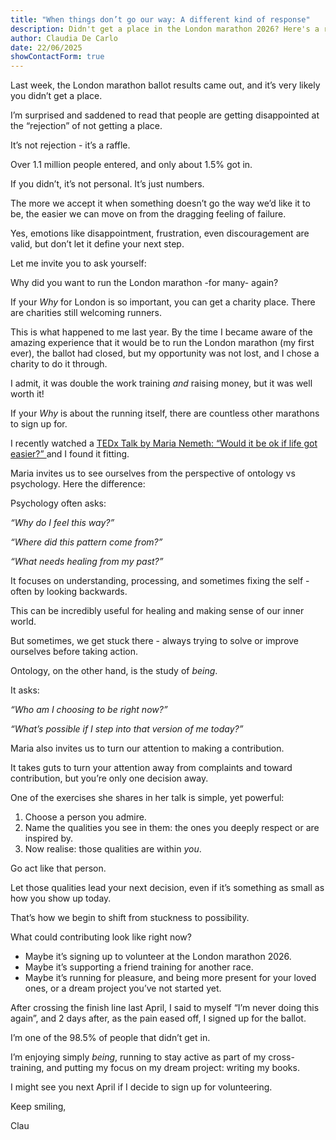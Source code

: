 ```yaml
---
title: "When things don’t go our way: A different kind of response"
description: Didn't get a place in the London marathon 2026? Here's a reframe
author: Claudia De Carlo
date: 22/06/2025
showContactForm: true
---
```

Last week, the London marathon ballot results came out, and it’s very likely you didn’t get a place.

I’m surprised and saddened to read that people are getting disappointed at the “rejection” of not getting a place.

It’s not rejection - it’s a raffle.

Over 1.1 million people entered, and only about 1.5% got in.

If you didn’t, it’s not personal. It’s just numbers.

The more we accept it when something doesn’t go the way we’d like it to be, the easier we can move on from the dragging feeling of failure.

Yes, emotions like disappointment, frustration, even discouragement are valid, but don’t let it define your next step.

Let me invite you to ask yourself:

Why did you want to run the London marathon -for many- again?

If your *Why* for London is so important, you can get a charity place. There are charities still welcoming runners.

This is what happened to me last year. By the time I became aware of the amazing experience that it would be to run the London marathon (my first ever), the ballot had closed, but my opportunity was not lost, and I chose a charity to do it through.

I admit, it was double the work training *and* raising money, but it was well worth it!

If your *Why* is about the running itself, there are countless other marathons to sign up for.

I recently watched a [TEDx Talk by Maria Nemeth: “Would it be ok if life got easier?” ](https://www.ted.com/talks/maria_nemeth_would_it_be_ok_with_you_if_life_got_easier)and I found it fitting.

Maria invites us to see ourselves from the perspective of ontology vs psychology. Here the difference:

Psychology often asks:

*“Why do I feel this way?”*

*“Where did this pattern come from?”*

*“What needs healing from my past?”*

It focuses on understanding, processing, and sometimes fixing the self - often by looking backwards.

This can be incredibly useful for healing and making sense of our inner world.

But sometimes, we get stuck there - always trying to solve or improve ourselves before taking action.

Ontology, on the other hand, is the study of *being*.

It asks:

*“Who am I choosing to be right now?”*

*“What’s possible if I step into that version of me today?”*

Maria also invites us to turn our attention to making a contribution.

It takes guts to turn your attention away from complaints and toward contribution, but you’re only one decision away.

One of the exercises she shares in her talk is simple, yet powerful:

1. Choose a person you admire.
2. Name the qualities you see in them: the ones you deeply respect or are inspired by.
3. Now realise: those qualities are within *you*.

Go act like that person.

Let those qualities lead your next decision, even if it’s something as small as how you show up today.

That’s how we begin to shift from stuckness to possibility.

What could contributing look like right now?

* Maybe it’s signing up to volunteer at the London marathon 2026.
* Maybe it’s supporting a friend training for another race.
* Maybe it’s running for pleasure, and being more present for your loved ones, or a dream project you’ve not started yet.

After crossing the finish line last April, I said to myself “I’m never doing this again”, and 2 days after, as the pain eased off, I signed up for the ballot.

I’m one of the 98.5% of people that didn’t get in.

I’m enjoying simply *being*, running to stay active as part of my cross-training, and putting my focus on my dream project: writing my books.

I might see you next April if I decide to sign up for volunteering.

Keep smiling,

Clau
